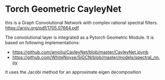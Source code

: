 # Torch Geometric CayleyNet

this is a Graph Convolutional Network with complex rational spectral filters.
https://arxiv.org/pdf/1705.07664.pdf

The convolutional layer is integrated as a Pytorch Geometric Module. It is based on following implementations:

-  https://github.com/amoliu/CayleyNet/blob/master/CayleyNet.ipynb
-  https://github.com/WhiteNoyse/SiGCN/blob/master/models/spectral_nn.py

It uses the Jacobi method for an approximate eigen decomposition
